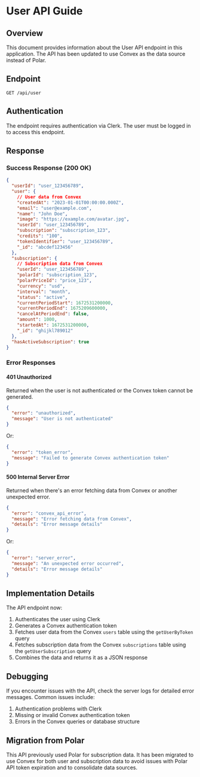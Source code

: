 # User API Guide

## Overview
This document provides information about the User API endpoint in this application. The API has been updated to use Convex as the data source instead of Polar.

## Endpoint

```
GET /api/user
```

## Authentication
The endpoint requires authentication via Clerk. The user must be logged in to access this endpoint.

## Response

### Success Response (200 OK)

```json
{
  "userId": "user_123456789",
  "user": {
    // User data from Convex
    "createdAt": "2023-01-01T00:00:00.000Z",
    "email": "user@example.com",
    "name": "John Doe",
    "image": "https://example.com/avatar.jpg",
    "userId": "user_123456789",
    "subscription": "subscription_123",
    "credits": "100",
    "tokenIdentifier": "user_123456789",
    "_id": "abcdef123456"
  },
  "subscription": {
    // Subscription data from Convex
    "userId": "user_123456789",
    "polarId": "subscription_123",
    "polarPriceId": "price_123",
    "currency": "usd",
    "interval": "month",
    "status": "active",
    "currentPeriodStart": 1672531200000,
    "currentPeriodEnd": 1675209600000,
    "cancelAtPeriodEnd": false,
    "amount": 1000,
    "startedAt": 1672531200000,
    "_id": "ghijkl789012"
  },
  "hasActiveSubscription": true
}
```

### Error Responses

#### 401 Unauthorized
Returned when the user is not authenticated or the Convex token cannot be generated.

```json
{
  "error": "unauthorized",
  "message": "User is not authenticated"
}
```

Or:

```json
{
  "error": "token_error",
  "message": "Failed to generate Convex authentication token"
}
```

#### 500 Internal Server Error
Returned when there's an error fetching data from Convex or another unexpected error.

```json
{
  "error": "convex_api_error",
  "message": "Error fetching data from Convex",
  "details": "Error message details"
}
```

Or:

```json
{
  "error": "server_error",
  "message": "An unexpected error occurred",
  "details": "Error message details"
}
```

## Implementation Details

The API endpoint now:

1. Authenticates the user using Clerk
2. Generates a Convex authentication token
3. Fetches user data from the Convex `users` table using the `getUserByToken` query
4. Fetches subscription data from the Convex `subscriptions` table using the `getUserSubscription` query
5. Combines the data and returns it as a JSON response

## Debugging

If you encounter issues with the API, check the server logs for detailed error messages. Common issues include:

1. Authentication problems with Clerk
2. Missing or invalid Convex authentication token
3. Errors in the Convex queries or database structure

## Migration from Polar

This API previously used Polar for subscription data. It has been migrated to use Convex for both user and subscription data to avoid issues with Polar API token expiration and to consolidate data sources.
